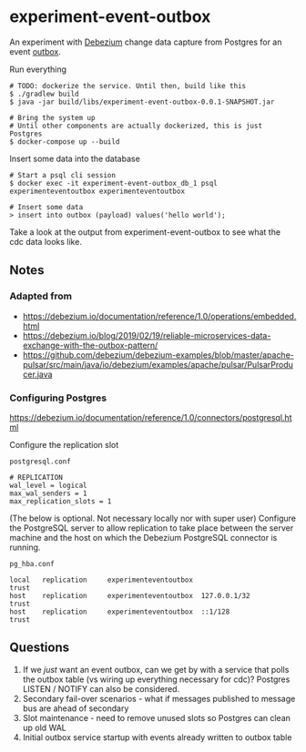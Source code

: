# experiment-event-outbox
An experiment with [Debezium](https://debezium.io/) change data capture from Postgres for an event [outbox](https://debezium.io/blog/2019/02/19/reliable-microservices-data-exchange-with-the-outbox-pattern/).

Run everything
```
# TODO: dockerize the service. Until then, build like this
$ ./gradlew build
$ java -jar build/libs/experiment-event-outbox-0.0.1-SNAPSHOT.jar

# Bring the system up
# Until other components are actually dockerized, this is just Postgres
$ docker-compose up --build
```

Insert some data into the database
```
# Start a psql cli session
$ docker exec -it experiment-event-outbox_db_1 psql experimenteventoutbox experimenteventoutbox

# Insert some data
> insert into outbox (payload) values('hello world');
```

Take a look at the output from experiment-event-outbox to see what the cdc data looks like.

## Notes
### Adapted from
- https://debezium.io/documentation/reference/1.0/operations/embedded.html
- https://debezium.io/blog/2019/02/19/reliable-microservices-data-exchange-with-the-outbox-pattern/
- https://github.com/debezium/debezium-examples/blob/master/apache-pulsar/src/main/java/io/debezium/examples/apache/pulsar/PulsarProducer.java

### Configuring Postgres
https://debezium.io/documentation/reference/1.0/connectors/postgresql.html

Configure the replication slot

`postgresql.conf`
```
# REPLICATION
wal_level = logical
max_wal_senders = 1       
max_replication_slots = 1
```

(The below is optional. Not necessary locally nor with super user) Configure the PostgreSQL server to allow replication 
to take place between the server machine and the host on which the Debezium PostgreSQL connector is running.

`pg_hba.conf`
```
local   replication     experimenteventoutbox                          trust
host    replication     experimenteventoutbox  127.0.0.1/32            trust
host    replication     experimenteventoutbox  ::1/128                 trust
```

## Questions
1. If we _just_ want an event outbox, can we get by with a service that polls the outbox table (vs wiring up everything
   necessary for cdc)? Postgres LISTEN / NOTIFY can also be considered.
1. Secondary fail-over scenarios - what if messages published to message bus are ahead of secondary
1. Slot maintenance - need to remove unused slots so Postgres can clean up old WAL
1. Initial outbox service startup with events already written to outbox table
